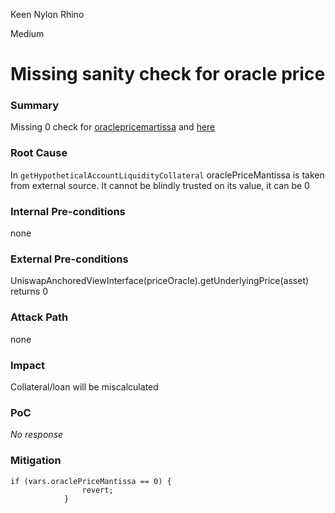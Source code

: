 Keen Nylon Rhino

Medium

# Missing sanity check for oracle price

### Summary

Missing 0 check for [oraclepricemartissa](https://github.com/sherlock-audit/2025-05-lend-audit-contest/blob/main/Lend-V2/src/LayerZero/LendStorage.sol#L408) and [here](https://github.com/sherlock-audit/2025-05-lend-audit-contest/blob/main/Lend-V2/src/LayerZero/LendStorage.sol#L431)

### Root Cause

In `getHypotheticalAccountLiquidityCollateral` oraclePriceMantissa is taken from external source. It cannot be blindly trusted on its value, it can be 0

### Internal Pre-conditions

none

### External Pre-conditions

UniswapAnchoredViewInterface(priceOracle).getUnderlyingPrice(asset) returns 0

### Attack Path

none

### Impact

Collateral/loan will be miscalculated

### PoC

_No response_

### Mitigation

```solidity
if (vars.oraclePriceMantissa == 0) {
                revert;
            }
```